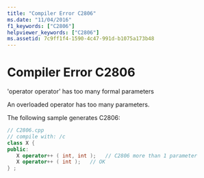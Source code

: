 ```yaml
---
title: "Compiler Error C2806"
ms.date: "11/04/2016"
f1_keywords: ["C2806"]
helpviewer_keywords: ["C2806"]
ms.assetid: 7c9ff1f4-1590-4c47-991d-b1075a173b48
---
```

# Compiler Error C2806

'operator operator' has too many formal parameters

An overloaded operator has too many parameters.

The following sample generates C2806:

```cpp
// C2806.cpp
// compile with: /c
class X {
public:
   X operator++ ( int, int );   // C2806 more than 1 parameter
   X operator++ ( int );   // OK
} ;
```
